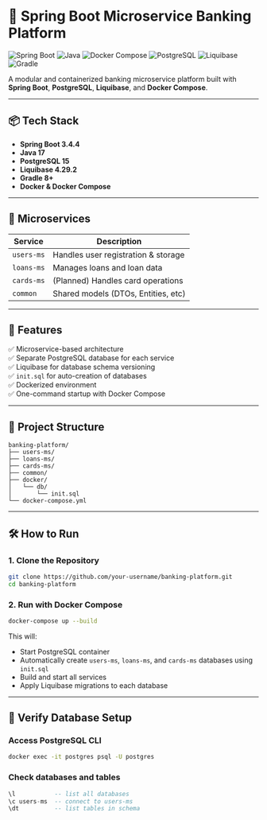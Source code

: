 # 🏦 Spring Boot Microservice Banking Platform

![Spring Boot](https://img.shields.io/badge/Spring%20Boot-3.4.4-brightgreen?style=for-the-badge)
![Java](https://img.shields.io/badge/Java-17-blue?style=for-the-badge)
![Docker Compose](https://img.shields.io/badge/Docker%20Compose-Latest-blueviolet?style=for-the-badge)
![PostgreSQL](https://img.shields.io/badge/PostgreSQL-15-blue?style=for-the-badge)
![Liquibase](https://img.shields.io/badge/Liquibase-4.29.2-lightgrey?style=for-the-badge)
![Gradle](https://img.shields.io/badge/Gradle-8.x-blue?style=for-the-badge)

A modular and containerized banking microservice platform built with **Spring Boot**, **PostgreSQL**, **Liquibase**, and **Docker Compose**.

---

## 📦 Tech Stack

- **Spring Boot 3.4.4**
- **Java 17**
- **PostgreSQL 15**
- **Liquibase 4.29.2**
- **Gradle 8+**
- **Docker & Docker Compose**

---

## 🧩 Microservices

| Service     | Description                         |
|-------------|-------------------------------------|
| `users-ms`  | Handles user registration & storage |
| `loans-ms`  | Manages loans and loan data         |
| `cards-ms`  | (Planned) Handles card operations   |
| `common`    | Shared models (DTOs, Entities, etc) |

---

## 🚀 Features

✅ Microservice-based architecture  
✅ Separate PostgreSQL database for each service  
✅ Liquibase for database schema versioning  
✅ `init.sql` for auto-creation of databases  
✅ Dockerized environment  
✅ One-command startup with Docker Compose

---

## 📁 Project Structure

```
banking-platform/
├── users-ms/
├── loans-ms/
├── cards-ms/
├── common/
├── docker/
│   └── db/
│       └── init.sql
└── docker-compose.yml
```

---

## 🛠️ How to Run

### 1. Clone the Repository

```bash
git clone https://github.com/your-username/banking-platform.git
cd banking-platform
```

### 2. Run with Docker Compose

```bash
docker-compose up --build
```

This will:
- Start PostgreSQL container
- Automatically create `users-ms`, `loans-ms`, and `cards-ms` databases using `init.sql`
- Build and start all services
- Apply Liquibase migrations to each database

---

## 🧪 Verify Database Setup

### Access PostgreSQL CLI

```bash
docker exec -it postgres psql -U postgres
```

### Check databases and tables

```sql
\l           -- list all databases
\c users-ms  -- connect to users-ms
\dt          -- list tables in schema
```
